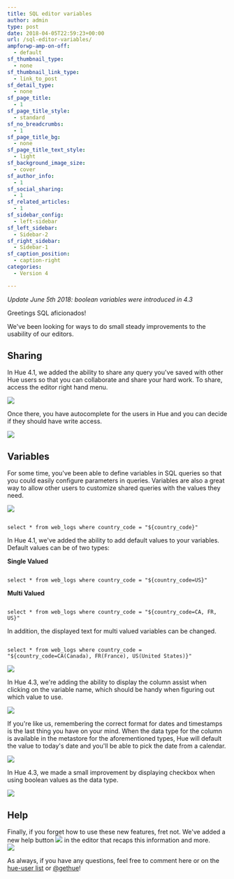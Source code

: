 ```yaml
---
title: SQL editor variables
author: admin
type: post
date: 2018-04-05T22:59:23+00:00
url: /sql-editor-variables/
ampforwp-amp-on-off:
  - default
sf_thumbnail_type:
  - none
sf_thumbnail_link_type:
  - link_to_post
sf_detail_type:
  - none
sf_page_title:
  - 1
sf_page_title_style:
  - standard
sf_no_breadcrumbs:
  - 1
sf_page_title_bg:
  - none
sf_page_title_text_style:
  - light
sf_background_image_size:
  - cover
sf_author_info:
  - 1
sf_social_sharing:
  - 1
sf_related_articles:
  - 1
sf_sidebar_config:
  - left-sidebar
sf_left_sidebar:
  - Sidebar-2
sf_right_sidebar:
  - Sidebar-1
sf_caption_position:
  - caption-right
categories:
  - Version 4

---
```

_Update June 5th 2018: boolean variables were introduced in 4.3_

<p class="p1">
  Greetings SQL aficionados!
</p>

<p class="p1">
  We've been looking for ways to do small steady improvements to the usability of our editors.
</p>

## Sharing

In Hue 4.1, we added the ability to share any query you've saved with other Hue users so that you can collaborate and share your hard work. To share, access the editor right hand menu.

<img src="https://cdn.gethue.com/uploads/2018/04/btn_share.png" class="alignnone size-full wp-image-5323" />

<p class="p1">
  Once there, you have autocomplete for the users in Hue and you can decide if they should have write access.
</p>

<img src="https://cdn.gethue.com/uploads/2018/04/modal_share.png" class="alignnone size-medium wp-image-5318" />

## Variables

<p class="p1">
  For some time, you've been able to define variables in SQL queries so that you could easily configure parameters in queries. Variables are also a great way to allow other users to customize shared queries with the values they need.
</p>

<img src="https://cdn.gethue.com/uploads/2018/04/variables_basic.png" class="alignnone size-medium wp-image-5319" />

<pre><code class="bash">
select * from web_logs where country_code = "${country_code}"
</code></pre>

<p class="p1">
  In Hue 4.1, we've added the ability to add default values to your variables. Default values can be of two types:
</p>

**Single Valued**

<pre><code class="bash">
select * from web_logs where country_code = "${country_code=US}"
</code></pre>

**Multi Valued**

<pre><code class="bash">
select * from web_logs where country_code = "${country_code=CA, FR, US}"
</code></pre>

<p class="p1">
  In addition, the displayed text for multi valued variables can be changed.
</p>

<pre><code class="bash">
select * from web_logs where country_code = "${country_code=CA(Canada), FR(France), US(United States)}"
</code></pre>

<img src="https://cdn.gethue.com/uploads/2018/04/variables_multi.png" class="alignnone size-full wp-image-5321" />

<p class="p1">
  In Hue 4.3, we're adding the ability to display the column assist when clicking on the variable name, which should be handy when figuring out which value to use.
</p>

<img src="https://cdn.gethue.com/uploads/2018/04/variables_popover.png" class="alignnone size-full wp-image-5322" />

<p class="p1">
  If you're like us, remembering the correct format for dates and timestamps is the last thing you have on your mind. When the data type for the column is available in the metastore for the aforementioned types, Hue will default the value to today's date and you'll be able to pick the date from a calendar.
</p>

<img src="https://cdn.gethue.com/uploads/2018/04/variables_calendar.png" class="alignnone size-medium wp-image-5320" />

<p class="p1">
  In Hue 4.3, we made a small improvement by displaying checkbox when using boolean values as the data type.
</p>

<img src="https://cdn.gethue.com/uploads/2018/04/Screen-Shot-2018-06-04-at-4.52.44-PM.png" class="size-full wp-image-5387" />

<p class="p1">
  <h2 class="p1">
    Help<br />
  </h2>

  <p>
    Finally, if you forget how to use these new features, fret not. We've added a new help button <a href="https://cdn.gethue.com/uploads/2018/04/button_help.png"><img src="https://cdn.gethue.com/uploads/2018/04/button_help.png"class="alignnone size-full wp-image-5316" /></a> in the editor that recaps this information and more.<br /> <a href="https://cdn.gethue.com/uploads/2018/04/Screen-Shot-2018-06-05-at-8.59.40-AM.png"><img src="https://cdn.gethue.com/uploads/2018/04/Screen-Shot-2018-06-05-at-8.59.40-AM.png"/></a>
  </p>

  <p class="p1">
    As always, if you have any questions, feel free to comment here or on the <a href="http://groups.google.com/a/cloudera.org/group/hue-user">hue-user list</a> or <a href="https://twitter.com/gethue">@gethue</a>!
  </p>

 [1]: https://cdn.gethue.com/uploads/2018/04/btn_share.png
 [2]: https://cdn.gethue.com/uploads/2018/04/modal_share.png
 [3]: https://cdn.gethue.com/uploads/2018/04/variables_basic.png
 [4]: https://cdn.gethue.com/uploads/2018/04/variables_multi.png
 [5]: https://cdn.gethue.com/uploads/2018/04/variables_popover.png
 [6]: https://cdn.gethue.com/uploads/2018/04/variables_calendar.png
 [7]: https://cdn.gethue.com/uploads/2018/04/Screen-Shot-2018-06-04-at-4.52.44-PM.png
